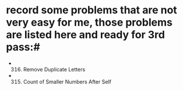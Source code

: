 # record some problems that are not very easy for me, those problems are listed here and ready for 3rd pass:#
- 316. Remove Duplicate Letters
- 315. Count of Smaller Numbers After Self
